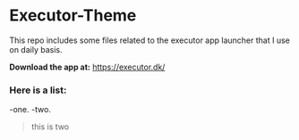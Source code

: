 ﻿# Executor-Theme
This repo includes some files related to the executor app launcher that I use on daily basis.

 **Download the app at:** https://executor.dk/
 
 
 ### Here is a list:
 -one.
 -two.
 > this is two
